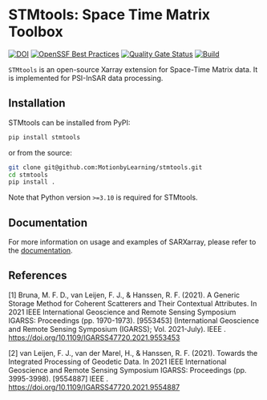 # STMtools: Space Time Matrix Toolbox

[![DOI](https://zenodo.org/badge/DOI/10.5281/zenodo.7717088.svg)](https://doi.org/10.5281/zenodo.7717088)
[![OpenSSF Best Practices](https://www.bestpractices.dev/projects/8027/badge)](https://www.bestpractices.dev/projects/8027)
[![Quality Gate Status](https://sonarcloud.io/api/project_badges/measure?project=MotionbyLearning_stmtools&metric=alert_status)](https://sonarcloud.io/summary/new_code?id=MotionbyLearning_stmtools)
[![Build](https://github.com/MotionbyLearning/stmtools/actions/workflows/build.yml/badge.svg)](https://github.com/MotionbyLearning/stmtools/actions/workflows/build.yml)

`STMtools` is an open-source Xarray extension for Space-Time Matrix data. It is implemented for PSI-InSAR data processing.

## Installation

STMtools can be installed from PyPI:

```sh
pip install stmtools
```

or from the source:

```sh
git clone git@github.com:MotionbyLearning/stmtools.git
cd stmtools
pip install .
```

Note that Python version `>=3.10` is required for STMtools.

## Documentation

For more information on usage and examples of SARXarray, please refer to the [documentation](https://motionbylearning.github.io/stmtools/).

## References
[1] Bruna, M. F. D., van Leijen, F. J., & Hanssen, R. F. (2021). A Generic Storage Method for Coherent Scatterers and Their Contextual Attributes. In 2021 IEEE International Geoscience and Remote Sensing Symposium IGARSS: Proceedings (pp. 1970-1973). [9553453] (International Geoscience and Remote Sensing Symposium (IGARSS); Vol. 2021-July). IEEE . https://doi.org/10.1109/IGARSS47720.2021.9553453

[2] van Leijen, F. J., van der Marel, H., & Hanssen, R. F. (2021). Towards the Integrated Processing of Geodetic Data. In 2021 IEEE International Geoscience and Remote Sensing Symposium IGARSS: Proceedings (pp. 3995-3998). [9554887] IEEE . https://doi.org/10.1109/IGARSS47720.2021.9554887